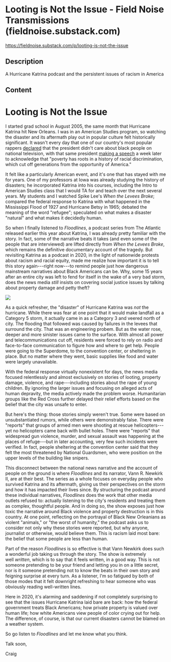 # Looting is Not the Issue - Field Noise Transmissions (fieldnoise.substack.com)

<https://fieldnoise.substack.com/p/looting-is-not-the-issue>

## Description

A Hurricane Katrina podcast and the persistent issues of racism in America

## Content

Looting is Not the Issue
========================

I started grad school in August 2005, the same month that Hurricane Katrina hit New Orleans. I was in an American Studies program, so watching the disaster and its aftermath play out in popular culture felt historically significant. It wasn't every day that one of our country's most popular rappers [declared](https://www.youtube.com/watch?v=9pVTrnxCZaQ&ab_channel=aquaSlime) that the president didn't care about black people on national television, with that same president [making a speech](https://www.youtube.com/watch?v=YJpcbV6FNc8&feature=emb_logo&ab_channel=KevinOrtega) a week later to acknowledge that "poverty has roots in a history of racial discrimination, which cut off generations from the opportunity of America."

It felt like a particularly American event, and it's one that has stayed with me for years. One of my professors at Iowa was already studying the history of disasters; he incorporated Katrina into his courses, including the Intro to American Studies class that I would TA for and teach over the next several years. My students and I watched Spike Lee's *When the Levees Broke*; compared the federal response to Katrina with what happened in the Mississippi Flood of 1927 and Hurricane Betsy in 1965; debated the meaning of the word "refugee"; speculated on what makes a disaster "natural" and what makes it decidedly human.

So when I finally listened to *Floodlines*, a podcast series from The Atlantic released earlier this year about Katrina, I was already pretty familiar with the story. In fact, some of the narrative beats it takes (and even some of the people that are interviewed) are lifted directly from *When the Levees Broke*, which remains the definitive documentary account of the tragedy. But revisiting Katrina as a podcast in 2020, in the light of nationwide protests about racism and racial equity, made me realize how important it is to tell this story again---right now---to remind people just how dangerous mainstream narratives about Black Americans can be. Why, some 15 years after an entire city was left to fend for itself in the wake of a very bad storm, does the news media *still* insists on covering social justice issues by talking about property damage and petty theft?

[![](https://cdn.substack.com/image/fetch/w_1456,c_limit,f_auto,q_auto:good,fl_progressive:steep/https%3A%2F%2Fbucketeer-e05bbc84-baa3-437e-9518-adb32be77984.s3.amazonaws.com%2Fpublic%2Fimages%2F0a0a6e60-fa82-43ae-940e-1f5cf9283ded_1440x810.jpeg)](https://cdn.substack.com/image/fetch/f_auto,q_auto:good,fl_progressive:steep/https%3A%2F%2Fbucketeer-e05bbc84-baa3-437e-9518-adb32be77984.s3.amazonaws.com%2Fpublic%2Fimages%2F0a0a6e60-fa82-43ae-940e-1f5cf9283ded_1440x810.jpeg)

As a quick refresher, the "disaster" of Hurricane Katrina was *not* the hurricane. While there was fear at one point that it would make landfall as a Category 5 storm, it actually came in as a Category 3 and veered north of city. The flooding that followed was caused by failures in the levees that surround the city. That was an engineering probem. But as the water rose, deeper and more sinister issues came to the surface. With almost all power and telecommunications cut off, residents were forced to rely on radio and face-to-face communication to figure how and where to get help. People were going to the Superdome, to the convention center, or sheltering in place. But no matter where they went, basic supplies like food and water were largely unavailable.

With the federal response virtually nonexistent for days, the news media focused relentlessly and almost exclusively on stories of looting, property damage, violence, and rape---including stories about the rape of young children. By ignoring the larger issues and focusing on alleged acts of human depravity, the media actively made the problem worse. Humanitarian groups like the Red Cross further delayed their relief efforts based on the belief that the city was unsafe to enter.

But here's the thing: those stories simply weren't true. Some were based on unsubstantiated rumors, while others were demonstrably false. There were "reports" that groups of armed men were shooting at rescue helicopters---yet no helicopters came back with bullet holes. There were "reports" that widespread gun violence, murder, and sexual assault was happening at the places of refuge---but in later accounting, very few such incidents were verified. In fact, people sheltering at the convention center said that they felt the most threatened by National Guardsmen, who were position on the upper levels of the building like snipers.

This disconnect between the national news narrative and the account of people on the ground is where *Floodlines* and its narrator, Vann R. Newkirk II, are at their best. The series as a whole focuses on everyday people who survived Katrina and its aftermath, giving us their perspectives on the storm and how it has impacted their lives since. By structuring the podcast around these individual narratives, *Floodlines* does the work that other media outlets refused to: actually listening to the city's residents and treating them as complex, thoughtful people. And in doing so, the show exposes just how toxic the narrative around Black violence and property destruction is in this country. At one point, reflecting on the portrayal of Black New Orleanians as violent "animals," or "the worst of humanity," the podcast asks us to consider not only why these stories were reported, but why anyone, journalist or otherwise, would believe them. This is racism laid most bare: the belief that some people are less than human.

Part of the reason *Floodlines* is so effective is that Vann Newkirk does such a wonderful job taking us through the story. The show is extremely well *written*, which is to say that it feels written, in a good way. This is not someone pretending to be your friend and letting you in on a little secret, nor is it someone pretending not to know the beats in their own story and feigning surprise at every turn. As a listener, I'm so fatigued by both of those modes that it felt downright refreshing to hear someone who was obviously reading well-written lines.

Here in 2020, it's alarming and saddening if not completely surprising to see that the issues Hurricane Katrina laid bare are back: how the federal government treats Black Americans; how private property is valued over human life; how white Americans view people of color crying out for help. The difference, of course, is that our current disasters cannot be blamed on a weather system.

So go listen to *Floodlines* and let me know what you think.

Talk soon,

Craig
